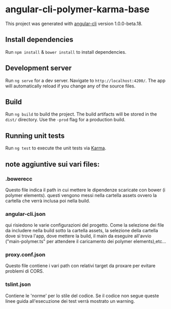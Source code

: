 
# angular-cli-polymer-karma-base
This project was generated with [angular-cli](https://github.com/angular/angular-cli) version 1.0.0-beta.18.

## Install dependencies
Run `npm install` & `bower install` to install dependencies.

## Development server
Run `ng serve` for a dev server. Navigate to `http://localhost:4200/`. The app will automatically reload if you change any of the source files.

## Build

Run `ng build` to build the project. The build artifacts will be stored in the `dist/` directory. Use the `-prod` flag for a production build.

## Running unit tests

Run `ng test` to execute the unit tests via [Karma](https://karma-runner.github.io).

## note aggiuntive sui vari files:

### .bowerecc

Questo file indica il path in cui mettere le dipendenze scaricate con bower (i polymer elements).
questi vengono messi nella cartella assets ovvero la cartella che verrà inclusa poi nella build.

### angular-cli.json

qui risiedono le varie configurazioni del progetto. Come la selezione dei file da includere nella build sotto la cartella assets, la selezione della cartella dove si trova l'app, dove mettere la build, il main da eseguire all'avvio ("main-polymer.ts" per attendere il caricamento dei polymer elements),etc...

### proxy.conf.json

Questo file contiene i vari path con relativi target da proxare per evitare problemi di CORS.

### tslint.json

Contiene le 'norme' per lo stile del codice. Se il codice non segue queste linee guida all'esecuzione dei test verrà mostrato un warning.
